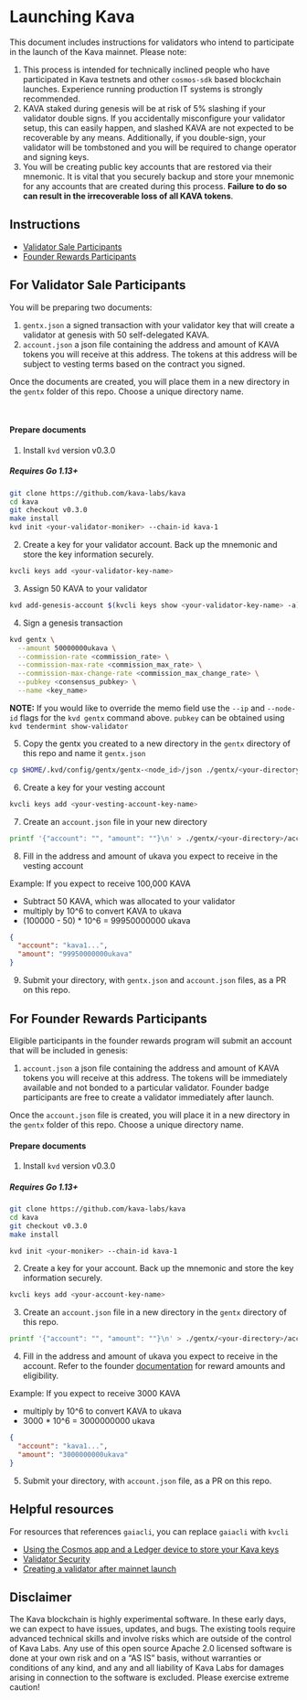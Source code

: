 # Launching Kava

This document includes instructions for validators who intend to participate in the launch of the Kava mainnet. Please note:

1. This process is intended for technically inclined people who have participated in Kava testnets and other `cosmos-sdk` based blockchain launches. Experience running production IT systems is strongly recommended.
2. KAVA staked during genesis will be at risk of 5% slashing if your validator double signs. If you accidentally misconfigure your validator setup, this can easily happen, and slashed KAVA are not expected to be recoverable by any means. Additionally, if you double-sign, your validator will be tombstoned and you will be required to change operator and signing keys.
3. You will be creating public key accounts that are restored via their mnemonic. It is vital that you securely backup and store your mnemonic for any accounts that are created during this process. **Failure to do so can result in the irrecoverable loss of all KAVA tokens**.


## Instructions

* [Validator Sale Participants](#for-validator-sale-participants)
* [Founder Rewards Participants](#for-founder-rewards-participants)

## For Validator Sale Participants

You will be preparing two documents:

1. `gentx.json` a signed transaction with your validator key that will create a validator at genesis with 50 self-delegated KAVA.
2. `account.json` a json file containing the address and amount of KAVA tokens you will receive at this address. The tokens at this address will be subject to vesting terms based on the contract you signed.

Once the documents are created, you will place them in a new directory in the `gentx` folder of this repo. Choose a unique directory name.

<br>

#### Prepare documents

1. Install `kvd` version v0.3.0

##### Requires Go 1.13+

```sh
git clone https://github.com/kava-labs/kava
cd kava
git checkout v0.3.0
make install
kvd init <your-validator-moniker> --chain-id kava-1
```

2. Create a key for your validator account. Back up the mnemonic and store the key information securely.

```sh
kvcli keys add <your-validator-key-name>
```

3. Assign 50 KAVA to your validator

```sh
kvd add-genesis-account $(kvcli keys show <your-validator-key-name> -a) 50000000ukava
```

4. Sign a genesis transaction

```sh
kvd gentx \
  --amount 50000000ukava \
  --commission-rate <commission_rate> \
  --commission-max-rate <commission_max_rate> \
  --commission-max-change-rate <commission_max_change_rate> \
  --pubkey <consensus_pubkey> \
  --name <key_name>
```

**NOTE:**  If you would like to override the memo field use the `--ip` and `--node-id` flags for the `kvd gentx` command above. `pubkey` can be obtained using `kvd tendermint show-validator`

5. Copy the gentx you created to a new directory in the `gentx` directory of this repo and name it `gentx.json`

```sh
cp $HOME/.kvd/config/gentx/gentx-<node_id>/json ./gentx/<your-directory>/gentx.json
```

6. Create a key for your vesting account

```sh
kvcli keys add <your-vesting-account-key-name>
```

7. Create an `account.json` file in your new directory

```sh
printf '{"account": "", "amount": ""}\n' > ./gentx/<your-directory>/account.json
```

8. Fill in the address and amount of ukava you expect to receive in the vesting account

Example: If you expect to receive 100,000 KAVA

  * Subtract 50 KAVA, which was allocated to your validator
  * multiply by 10^6 to convert KAVA to ukava
  * (100000 - 50) * 10^6 = 99950000000 ukava

```json
{
  "account": "kava1...",
  "amount": "99950000000ukava"
}
```

9. Submit your directory, with `gentx.json` and `account.json` files, as a PR on this repo.

## For Founder Rewards Participants

Eligible participants in the founder rewards program will submit an account that will be included in genesis:

1. `account.json` a json file containing the address and amount of KAVA tokens you will receive at this address. The tokens will be immediately available and not bonded to a particular validator. Founder badge participants are free to create a validator immediately after launch.

Once the `account.json` file is created, you will place it in a new directory in the `gentx` folder of this repo. Choose a unique directory name.

#### Prepare documents

1. Install `kvd` version v0.3.0

##### Requires Go 1.13+

```sh
git clone https://github.com/kava-labs/kava
cd kava
git checkout v0.3.0
make install

kvd init <your-moniker> --chain-id kava-1
```

2. Create a key for your account. Back up the mnemonic and store the key information securely.

```sh
kvcli keys add <your-account-key-name>
```

3. Create an `account.json` file in a new directory in the `gentx` directory of this repo.


```sh
printf '{"account": "", "amount": ""}\n' > ./gentx/<your-directory>/account.json
```

4. Fill in the address and amount of ukava you expect to receive in the account. Refer to the founder [documentation](https://github.com/Kava-Labs/kava/blob/master/docs/REWARDS.md) for reward amounts and eligibility.

Example: If you expect to receive 3000 KAVA

  * multiply by 10^6 to convert KAVA to ukava
  * 3000 * 10^6 = 3000000000 ukava

```json
{
  "account": "kava1...",
  "amount": "3000000000ukava"
}
```

5. Submit your directory, with `account.json` file, as a PR on this repo.

## Helpful resources

For resources that references `gaiacli`, you can replace `gaiacli` with `kvcli`

* [Using the Cosmos app and a Ledger device to store your Kava keys](https://cosmos.network/docs/cosmos-hub/delegator-guide-cli.html#cosmos-accounts)
* [Validator Security](https://cosmos.network/docs/cosmos-hub/validators/security.html#validator-security)
* [Creating a validator after mainnet launch](https://cosmos.network/docs/cosmos-hub/validators/validator-setup.html#create-your-validator)

## Disclaimer

The Kava blockchain is highly experimental software. In these early days, we can expect to have issues, updates, and bugs. The existing tools require advanced technical skills and involve risks which are outside of the control of Kava Labs. Any use of this open source Apache 2.0 licensed software is done at your own risk and on a “AS IS” basis, without warranties or conditions of any kind, and any and all liability of Kava Labs for damages arising in connection to the software is excluded. Please exercise extreme caution!
